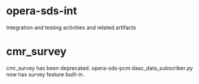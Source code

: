 # opera-sds-int

Integration and testing activities and related artifacts

# cmr_survey
cmr_survey has been deprecated. opera-sds-pcm daac_data_subscriber.py now has survey feature built-in.

